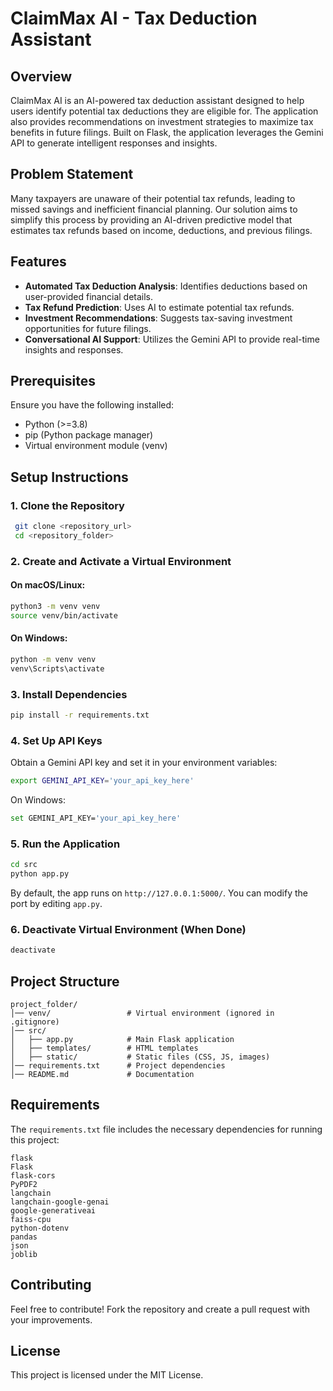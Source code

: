 # ClaimMax AI - Tax Deduction Assistant

## Overview

ClaimMax AI is an AI-powered tax deduction assistant designed to help users identify potential tax deductions they are eligible for. The application also provides recommendations on investment strategies to maximize tax benefits in future filings. Built on Flask, the application leverages the Gemini API to generate intelligent responses and insights.

## Problem Statement

Many taxpayers are unaware of their potential tax refunds, leading to missed savings and inefficient financial planning. Our solution aims to simplify this process by providing an AI-driven predictive model that estimates tax refunds based on income, deductions, and previous filings.

## Features

- **Automated Tax Deduction Analysis**: Identifies deductions based on user-provided financial details.
- **Tax Refund Prediction**: Uses AI to estimate potential tax refunds.
- **Investment Recommendations**: Suggests tax-saving investment opportunities for future filings.
- **Conversational AI Support**: Utilizes the Gemini API to provide real-time insights and responses.

## Prerequisites

Ensure you have the following installed:

- Python (>=3.8)
- pip (Python package manager)
- Virtual environment module (venv)

## Setup Instructions

### 1. Clone the Repository

```bash
 git clone <repository_url>
 cd <repository_folder>
```

### 2. Create and Activate a Virtual Environment

#### On macOS/Linux:

```bash
python3 -m venv venv
source venv/bin/activate
```

#### On Windows:

```bash
python -m venv venv
venv\Scripts\activate
```

### 3. Install Dependencies

```bash
pip install -r requirements.txt
```

### 4. Set Up API Keys

Obtain a Gemini API key and set it in your environment variables:

```bash
export GEMINI_API_KEY='your_api_key_here'
```

On Windows:

```bash
set GEMINI_API_KEY='your_api_key_here'
```

### 5. Run the Application

```bash
cd src
python app.py
```

By default, the app runs on `http://127.0.0.1:5000/`. You can modify the port by editing `app.py`.

### 6. Deactivate Virtual Environment (When Done)

```bash
deactivate
```

## Project Structure

```
project_folder/
│── venv/                 # Virtual environment (ignored in .gitignore)
│── src/
│   ├── app.py            # Main Flask application
│   ├── templates/        # HTML templates
│   ├── static/           # Static files (CSS, JS, images)
│── requirements.txt      # Project dependencies
│── README.md             # Documentation
```

## Requirements

The `requirements.txt` file includes the necessary dependencies for running this project:

```
flask
Flask
flask-cors
PyPDF2
langchain
langchain-google-genai
google-generativeai
faiss-cpu
python-dotenv
pandas
json
joblib
```

## Contributing

Feel free to contribute! Fork the repository and create a pull request with your improvements.

## License

This project is licensed under the MIT License.
